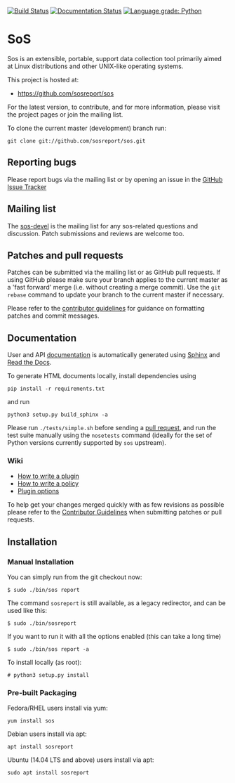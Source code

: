[![Build Status](https://api.cirrus-ci.com/github/sosreport/sos.svg?branch=master)](https://cirrus-ci.com/github/sosreport/sos) [![Documentation Status](https://readthedocs.org/projects/sos/badge/?version=master)](https://sos.readthedocs.io/en/master/?badge=master) [![Language grade: Python](https://img.shields.io/lgtm/grade/python/g/sosreport/sos.svg?logo=lgtm&logoWidth=18)](https://lgtm.com/projects/g/sosreport/sos/context:python)

# SoS

Sos is an extensible, portable, support data collection tool primarily
aimed at Linux distributions and other UNIX-like operating systems.

This project is hosted at:

  * https://github.com/sosreport/sos

For the latest version, to contribute, and for more information, please visit
the project pages or join the mailing list.

To clone the current master (development) branch run:

```
git clone git://github.com/sosreport/sos.git
```
## Reporting bugs

Please report bugs via the mailing list or by opening an issue in the [GitHub
Issue Tracker][5]

## Mailing list

The [sos-devel][4] is the mailing list for any sos-related questions and
discussion. Patch submissions and reviews are welcome too.

## Patches and pull requests

Patches can be submitted via the mailing list or as GitHub pull requests. If
using GitHub please make sure your branch applies to the current master as a
'fast forward' merge (i.e. without creating a merge commit). Use the `git
rebase` command to update your branch to the current master if necessary.

Please refer to the [contributor guidelines][0] for guidance on formatting
patches and commit messages.

## Documentation

User and API [documentation][6] is automatically generated using [Sphinx][7]
and [Read the Docs][8].

To generate HTML documents locally, install dependencies using

```
pip install -r requirements.txt
```

and run

```
python3 setup.py build_sphinx -a
```

Please run `./tests/simple.sh` before sending a [pull request][0], and run the
test suite manually using the `nosetests` command (ideally for the
set of Python versions currently supported by `sos` upstream).

### Wiki

* [How to write a plugin][1]
* [How to write a policy][2]
* [Plugin options][3]

To help get your changes merged quickly with as few revisions as possible
please refer to the [Contributor Guidelines][0] when submitting patches or
pull requests.

## Installation

### Manual Installation

You can simply run from the git checkout now:
```
$ sudo ./bin/sos report 
```
The command `sosreport` is still available, as a legacy redirector,
and can be used like this:
```
$ sudo ./bin/sosreport 
```

If you want to run it with all the options enabled (this can take a long time)
```
$ sudo ./bin/sos report -a
```


To install locally (as root):
```
# python3 setup.py install
```


### Pre-built Packaging

Fedora/RHEL users install via yum:

```
yum install sos
```

Debian users install via apt:

```
apt install sosreport
```


Ubuntu (14.04 LTS and above) users install via apt:

```
sudo apt install sosreport
```

 [0]: https://github.com/sosreport/sos/wiki/Contribution-Guidelines
 [1]: https://github.com/sosreport/sos/wiki/How-to-Write-a-Plugin
 [2]: https://github.com/sosreport/sos/wiki/How-to-Write-a-Policy
 [3]: https://github.com/sosreport/sos/wiki/Plugin-options
 [4]: https://www.redhat.com/mailman/listinfo/sos-devel
 [5]: https://github.com/sosreport/sos/issues?state=open
 [6]: https://sos.readthedocs.org/
 [7]: https://www.sphinx-doc.org/
 [8]: https://www.readthedocs.org/
